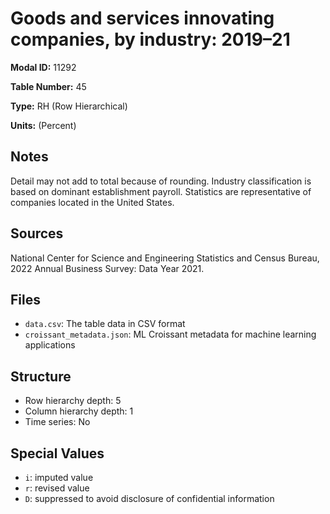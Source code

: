 # Goods and services innovating companies, by industry: 2019&#8211;21

**Modal ID:** 11292

**Table Number:** 45

**Type:** RH (Row Hierarchical)

**Units:** (Percent)

## Notes

Detail may not add to total because of rounding. Industry classification is based on dominant establishment payroll. Statistics are representative of companies located in the United States.

## Sources

National Center for Science and Engineering Statistics and Census Bureau, 2022 Annual Business Survey: Data Year 2021.

## Files

- `data.csv`: The table data in CSV format
- `croissant_metadata.json`: ML Croissant metadata for machine learning applications

## Structure

- Row hierarchy depth: 5
- Column hierarchy depth: 1
- Time series: No

## Special Values

- `i`: imputed value
- `r`: revised value
- `D`: suppressed to avoid disclosure of confidential information
